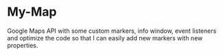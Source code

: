 # My-Map

Google Maps API with some custom markers, info window, event listeners and optimize the code so that I can easily add new markers with new properties.
